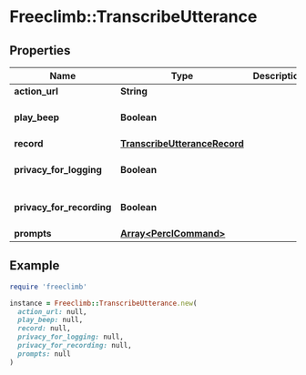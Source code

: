# Freeclimb::TranscribeUtterance

## Properties

| Name | Type | Description | Notes |
| ---- | ---- | ----------- | ----- |
| **action_url** | **String** |  |  |
| **play_beep** | **Boolean** |  | [optional][default to false] |
| **record** | [**TranscribeUtteranceRecord**](TranscribeUtteranceRecord.md) |  | [optional] |
| **privacy_for_logging** | **Boolean** |  | [optional][default to false] |
| **privacy_for_recording** | **Boolean** |  | [optional][default to false] |
| **prompts** | [**Array&lt;PerclCommand&gt;**](PerclCommand.md) |  | [optional] |

## Example

```ruby
require 'freeclimb'

instance = Freeclimb::TranscribeUtterance.new(
  action_url: null,
  play_beep: null,
  record: null,
  privacy_for_logging: null,
  privacy_for_recording: null,
  prompts: null
)
```

